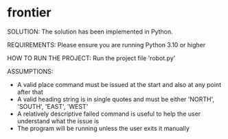 # frontier
SOLUTION: 
The solution has been implemented in Python. 

REQUIREMENTS: 
Please ensure you are running Python 3.10 or higher

HOW TO RUN THE PROJECT:
Run the project file 'robot.py'

ASSUMPTIONS: 
- A valid place command must be issued at the start and also at any point after that
- A valid heading string is in single quotes and must be either 'NORTH', 'SOUTH', 'EAST', 'WEST'
- A relatively descriptive failed command is useful to help the user understand what the issue is
- The program will be running unless the user exits it manually
